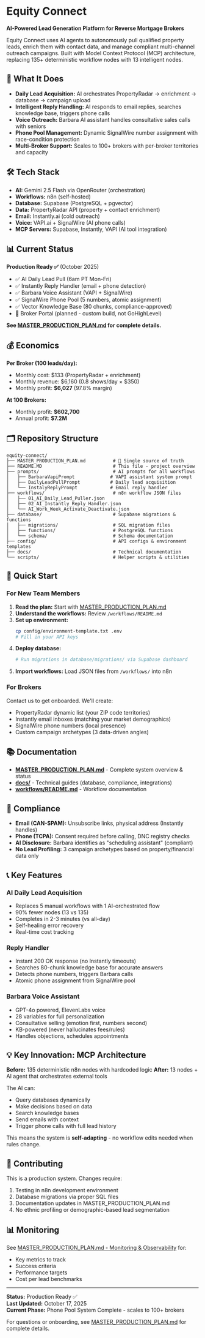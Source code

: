 # Equity Connect

**AI-Powered Lead Generation Platform for Reverse Mortgage Brokers**

Equity Connect uses AI agents to autonomously pull qualified property leads, enrich them with contact data, and manage compliant multi-channel outreach campaigns. Built with Model Context Protocol (MCP) architecture, replacing 135+ deterministic workflow nodes with 13 intelligent nodes.

## 🎯 What It Does

- **Daily Lead Acquisition:** AI orchestrates PropertyRadar → enrichment → database → campaign upload
- **Intelligent Reply Handling:** AI responds to email replies, searches knowledge base, triggers phone calls
- **Voice Outreach:** Barbara AI assistant handles consultative sales calls with seniors
- **Phone Pool Management:** Dynamic SignalWire number assignment with race-condition protection
- **Multi-Broker Support:** Scales to 100+ brokers with per-broker territories and capacity

## 🛠 Tech Stack

- **AI:** Gemini 2.5 Flash via OpenRouter (orchestration)
- **Workflows:** n8n (self-hosted)
- **Database:** Supabase (PostgreSQL + pgvector)
- **Data:** PropertyRadar API (property + contact enrichment)
- **Email:** Instantly.ai (cold outreach)
- **Voice:** VAPI.ai + SignalWire (AI phone calls)
- **MCP Servers:** Supabase, Instantly, VAPI (AI tool integration)

## 📊 Current Status

**Production Ready ✅** (October 2025)

- ✅ AI Daily Lead Pull (6am PT Mon-Fri)
- ✅ Instantly Reply Handler (email + phone detection)
- ✅ Barbara Voice Assistant (VAPI + SignalWire)
- ✅ SignalWire Phone Pool (5 numbers, atomic assignment)
- ✅ Vector Knowledge Base (80 chunks, compliance-approved)
- 🚧 Broker Portal (planned - custom build, not GoHighLevel)

**See [MASTER_PRODUCTION_PLAN.md](MASTER_PRODUCTION_PLAN.md) for complete details.**

## 💰 Economics

**Per Broker (100 leads/day):**
- Monthly cost: $133 (PropertyRadar + enrichment)
- Monthly revenue: $6,160 (0.8 shows/day × $350)
- Monthly profit: **$6,027** (97.8% margin)

**At 100 Brokers:**
- Monthly profit: **$602,700**
- Annual profit: **$7.2M**

## 🗂 Repository Structure

```
equity-connect/
├── MASTER_PRODUCTION_PLAN.md          # 📘 Single source of truth
├── README.MD                          # This file - project overview
├── prompts/                           # AI prompts for all workflows
│   ├── BarbaraVapiPrompt             # VAPI assistant system prompt
│   ├── DailyLeadPullPrompt           # Daily lead acquisition
│   └── InstalyReplyPrompt            # Email reply handler
├── workflows/                         # n8n workflow JSON files
│   ├── 01_AI_Daily_Lead_Puller.json
│   ├── 02_AI_Instantly_Reply_Handler.json
│   └── AI_Work_Week_Activate_Deactivate.json
├── database/                          # Supabase migrations & functions
│   ├── migrations/                    # SQL migration files
│   ├── functions/                     # PostgreSQL functions
│   └── schema/                        # Schema documentation
├── config/                            # API configs & environment templates
├── docs/                              # Technical documentation
└── scripts/                           # Helper scripts & utilities
```

## 🚀 Quick Start

### For New Team Members

1. **Read the plan:** Start with [MASTER_PRODUCTION_PLAN.md](MASTER_PRODUCTION_PLAN.md)
2. **Understand the workflows:** Review `/workflows/README.md`
3. **Set up environment:**
   ```bash
   cp config/environment-template.txt .env
   # Fill in your API keys
   ```
4. **Deploy database:**
   ```bash
   # Run migrations in database/migrations/ via Supabase dashboard
   ```
5. **Import workflows:** Load JSON files from `/workflows/` into n8n

### For Brokers

Contact us to get onboarded. We'll create:
- PropertyRadar dynamic list (your ZIP code territories)
- Instantly email inboxes (matching your market demographics)
- SignalWire phone numbers (local presence)
- Custom campaign archetypes (3 data-driven angles)

## 📚 Documentation

- **[MASTER_PRODUCTION_PLAN.md](MASTER_PRODUCTION_PLAN.md)** - Complete system overview & status
- **[docs/](docs/)** - Technical guides (database, compliance, integrations)
- **[workflows/README.md](workflows/README.md)** - Workflow documentation

## 🔐 Compliance

- **Email (CAN-SPAM):** Unsubscribe links, physical address (Instantly handles)
- **Phone (TCPA):** Consent required before calling, DNC registry checks
- **AI Disclosure:** Barbara identifies as "scheduling assistant" (compliant)
- **No Lead Profiling:** 3 campaign archetypes based on property/financial data only

## 📞 Key Features

### AI Daily Lead Acquisition
- Replaces 5 manual workflows with 1 AI-orchestrated flow
- 90% fewer nodes (13 vs 135)
- Completes in 2-3 minutes (vs all-day)
- Self-healing error recovery
- Real-time cost tracking

### Reply Handler
- Instant 200 OK response (no Instantly timeouts)
- Searches 80-chunk knowledge base for accurate answers
- Detects phone numbers, triggers Barbara calls
- Atomic phone assignment from SignalWire pool

### Barbara Voice Assistant
- GPT-4o powered, ElevenLabs voice
- 28 variables for full personalization
- Consultative selling (emotion first, numbers second)
- KB-powered (never hallucinates fees/rules)
- Handles objections, schedules appointments

## 💡 Key Innovation: MCP Architecture

**Before:** 135 deterministic n8n nodes with hardcoded logic
**After:** 13 nodes + AI agent that orchestrates external tools

The AI can:
- Query databases dynamically
- Make decisions based on data
- Search knowledge bases
- Send emails with context
- Trigger phone calls with full lead history

This means the system is **self-adapting** - no workflow edits needed when rules change.

## 🤝 Contributing

This is a production system. Changes require:
1. Testing in n8n development environment
2. Database migrations via proper SQL files
3. Documentation updates in MASTER_PRODUCTION_PLAN.md
4. No ethnic profiling or demographic-based lead segmentation

## 📊 Monitoring

See [MASTER_PRODUCTION_PLAN.md - Monitoring & Observability](MASTER_PRODUCTION_PLAN.md#-monitoring--observability) for:
- Key metrics to track
- Success criteria
- Performance targets
- Cost per lead benchmarks

---

**Status:** Production Ready ✅  
**Last Updated:** October 17, 2025  
**Current Phase:** Phone Pool System Complete - scales to 100+ brokers

For questions or onboarding, see [MASTER_PRODUCTION_PLAN.md](MASTER_PRODUCTION_PLAN.md) for complete details.
